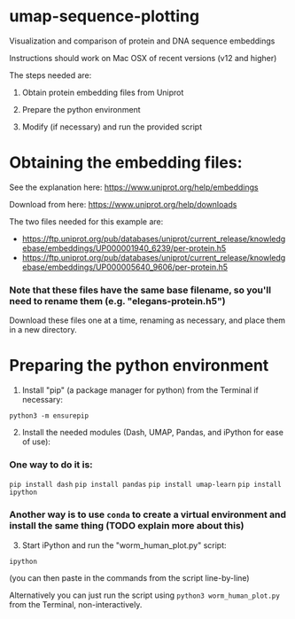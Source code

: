 # umap-sequence-plotting
Visualization and comparison of protein and DNA sequence embeddings

Instructions should work on Mac OSX of recent versions (v12 and higher)

The steps needed are:

1. Obtain protein embedding files from Uniprot

2. Prepare the python environment

3. Modify (if necessary) and run the provided script


# Obtaining the embedding files:

See the explanation here:
https://www.uniprot.org/help/embeddings

Download from here:
https://www.uniprot.org/help/downloads

The two files needed for this example are:
- https://ftp.uniprot.org/pub/databases/uniprot/current_release/knowledgebase/embeddings/UP000001940_6239/per-protein.h5
- https://ftp.uniprot.org/pub/databases/uniprot/current_release/knowledgebase/embeddings/UP000005640_9606/per-protein.h5

### Note that these files have the same base filename, so you'll need to rename them (e.g. "elegans-protein.h5")

Download these files one at a time, renaming as necessary, and place them in a new directory.

# Preparing the python environment

1. Install "pip" (a package manager for python) from the Terminal if necessary: 

`python3 -m ensurepip`
 
2. Install the needed modules (Dash, UMAP, Pandas, and iPython for ease of use):

### One way to do it is:
`pip install dash`
`pip install pandas`
`pip install umap-learn`
`pip install ipython`

### Another way is to use `conda` to create a virtual environment and install the same thing (TODO explain more about this)

3. Start iPython and run the "worm_human_plot.py" script:

`ipython`

(you can then paste in the commands from the script line-by-line)

Alternatively you can just run the script using `python3 worm_human_plot.py` from the Terminal, non-interactively.



